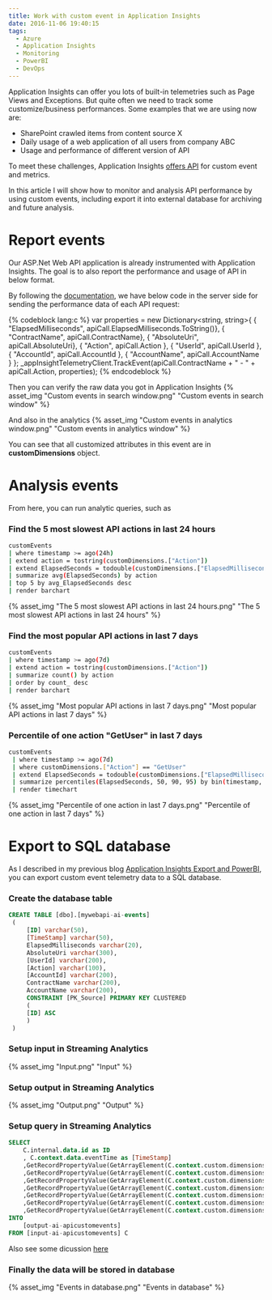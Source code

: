 ```yaml
---
title: Work with custom event in Application Insights
date: 2016-11-06 19:40:15
tags:
  - Azure
  - Application Insights
  - Monitoring
  - PowerBI
  - DevOps
---
```

Application Insights can offer you lots of built-in telemetries such as Page Views and Exceptions. But quite often we need to track some customize/business performances. Some examples that we are using now are:
- SharePoint crawled items from content source X
- Daily usage of a web application of all users from company ABC
- Usage and performance of different version of API

To meet these challenges, Application Insights [offers API](https://docs.microsoft.com/en-us/azure/application-insights/app-insights-api-custom-events-metrics) for custom event and metrics.

In this article I will show how to monitor and analysis API performance by using custom events, including export it into external database for archiving and future analysis.   

<!-- more -->
# Report events #
Our ASP.Net Web API application is already instrumented with Application Insights. The goal is to also report the performance and usage of API in below format.

By following the [documentation](https://docs.microsoft.com/en-us/azure/application-insights/app-insights-api-custom-events-metrics), we have below code in the server side for sending the performance data of each API request:

{% codeblock lang:c %}
var properties = new Dictionary<string, string>{
    { "ElapsedMilliseconds", apiCall.ElapsedMilliseconds.ToString()},
    { "ContractName", apiCall.ContractName},
    { "AbsoluteUri", apiCall.AbsoluteUri},
    { "Action", apiCall.Action },
    { "UserId", apiCall.UserId },
    { "AccountId", apiCall.AccountId },
    { "AccountName", apiCall.AccountName }
};
_appInsightTelemetryClient.TrackEvent(apiCall.ContractName + " - " + apiCall.Action, properties);
{% endcodeblock %}

Then you can verify the raw data you got in Application Insights
{% asset_img "Custom events in search window.png" "Custom events in search window" %} 

And also in the analytics
{% asset_img "Custom events in analytics window.png" "Custom events in analytics window" %} 

You can see that all customized attributes in this event are in **customDimensions** object.

# Analysis events #
From here, you can run analytic queries, such as

### Find the 5 most slowest API actions in last 24 hours ###
```bash
customEvents 
| where timestamp >= ago(24h) 
| extend action = tostring(customDimensions.["Action"])
| extend ElapsedSeconds = todouble(customDimensions.["ElapsedMilliseconds"]) / 1000
| summarize avg(ElapsedSeconds) by action
| top 5 by avg_ElapsedSeconds desc
| render barchart 
```
{% asset_img "The 5 most slowest API actions in last 24 hours.png" "The 5 most slowest API actions in last 24 hours" %}

### Find the most popular API actions in last 7 days ###
```bash
customEvents 
| where timestamp >= ago(7d) 
| extend action = tostring(customDimensions.["Action"])
| summarize count() by action
| order by count_ desc 
| render barchart 
```
{% asset_img "Most popular API actions in last 7 days.png" "Most popular API actions in last 7 days" %}


### Percentile of one action "GetUser" in last 7 days ###
```bash
customEvents
 | where timestamp >= ago(7d)
 | where customDimensions.["Action"] == "GetUser" 
 | extend ElapsedSeconds = todouble(customDimensions.["ElapsedMilliseconds"]) / 1000
 | summarize percentiles(ElapsedSeconds, 50, 90, 95) by bin(timestamp, 1h) 
 | render timechart
```
{% asset_img "Percentile of one action in last 7 days.png" "Percentile of one action in last 7 days" %}

# Export to SQL database #
As I described in my previous blog [Application Insights Export and PowerBI](/2016/10/15/Application-Insights-Export-and-PowerBI/), you can export custom event telemetry data to a SQL database. 

### Create the database table ###
```sql
CREATE TABLE [dbo].[mywebapi-ai-events]
 (
     [ID] varchar(50),
     [TimeStamp] varchar(50),
     ElapsedMilliseconds varchar(20),
     AbsoluteUri varchar(300),
     [UserId] varchar(200),
     [Action] varchar(100),
     [AccountId] varchar(200),
     ContractName varchar(200),
     AccountName varchar(200),
     CONSTRAINT [PK_Source] PRIMARY KEY CLUSTERED   
     (
     [ID] ASC  
     )
 )
```
### Setup input in Streaming Analytics ###
{% asset_img "Input.png" "Input" %}

### Setup output in Streaming Analytics ###
{% asset_img "Output.png" "Output" %}

### Setup query in Streaming Analytics ###
```sql
SELECT
    C.internal.data.id as ID
    , C.context.data.eventTime as [TimeStamp]
    ,GetRecordPropertyValue(GetArrayElement(C.context.custom.dimensions, 0),'ElapsedMilliseconds') as ElapsedMilliseconds
    ,GetRecordPropertyValue(GetArrayElement(C.context.custom.dimensions, 1),'AbsoluteUri') as AbsoluteUri
    ,GetRecordPropertyValue(GetArrayElement(C.context.custom.dimensions, 2),'UserId') as UserId
    ,GetRecordPropertyValue(GetArrayElement(C.context.custom.dimensions, 3),'Action') as Action
    ,GetRecordPropertyValue(GetArrayElement(C.context.custom.dimensions, 4),'AccountId') as AccountId
    ,GetRecordPropertyValue(GetArrayElement(C.context.custom.dimensions, 5),'ContractName') as ContractName
    ,GetRecordPropertyValue(GetArrayElement(C.context.custom.dimensions, 6),'AccountName') as AccountName
INTO 
    [output-ai-apicustomevents]
FROM [input-ai-apicustomevents] C
```
Also see some dicussion [here](http://stackoverflow.com/questions/31528147/export-custom-event-dimensions-to-sql-from-application-insights-using-stream-ana)

### Finally the data will be stored in database ###
{% asset_img "Events in database.png" "Events in database" %}

